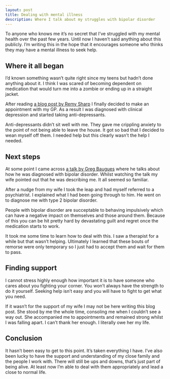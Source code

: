 ```yaml
---
layout: post
title: Dealing with mental illness
description: Where I talk about my struggles with bipolar disorder
---
```


To anyone who knows me it&rsquo;s no secret that I&rsquo;ve struggled with my mental health over the past few years. Until now I haven&rsquo;t said anything about this publicly. I&rsquo;m writing this in the hope that it encourages someone who thinks they may have a mental illness to seek help.

## Where it all began

I&rsquo;d known something wasn&rsquo;t quite right since my teens but hadn&rsquo;t done anything about it. I think I was scared of becoming dependent on medication that would turn me into a zombie or ending up in a straight jacket.

After reading [a blog post by Remy Sharp](https://remysharp.com/2016/12/24/a-mental-state) I finally decided to make an appointment with my GP. As a result I was diagnosed with clinical depression and started taking anti-depressants.

Anti-depressants didn&rsquo;t sit well with me. They gave me crippling anxiety to the point of not being able to leave the house. It got so bad that I decided to wean myself off them. I needed help but this clearly wasn&rsquo;t the help I needed.

## Next steps

At some point I came across [a talk by Greg Baugues](https://www.youtube.com/watch?v=us4w6lBV30Y) where he talks about how he was diagnosed with bipolar disorder. Whilst watching the talk my wife pointed out that he was describing me. It all seemed so familiar.

After a nudge from my wife I took the leap and had myself referred to a psychiatrist. I explained what I had been going through to him. He went on to diagnose me with type 2 bipolar disorder.

People with bipolar disorder are succeptable to behaving impulsively which can have a negative impact on themselves and those around them. Because of this you can be hit pretty hard by devastating guilt and regret once the medication starts to work.

It took me some time to learn how to deal with this. I saw a therapist for a while but that wasn&rsquo;t helping. Ultimately I learned that these bouts of remorse were only temporary so I just had to accept them and wait for them to pass.

## Finding support

I cannot stress highly enough how important it is to have someone who cares about you fighting your corner. You won&rsquo;t always have the strength to do it yourself. Seeking help isn&rsquo;t easy and you will have to fight to get what you need.

If it wasn&rsquo;t for the support of my wife I may not be here writing this blog post. She stood by me the whole time, consoling me when I couldn&rsquo;t see a way out. She accompanied me to appointments and remained strong whilst I was falling apart. I can&rsquo;t thank her enough. I literally owe her my life.

## Conclusion

It hasn&rsquo;t been easy to get to this point. It&rsquo;s taken everything I have. I&rsquo;ve also been lucky to have the support and understanding of my close family and the people I work with. There will still be ups and downs, that&rsquo;s just part of being alive. At least now I&rsquo;m able to deal with them appropriately and lead a close to normal life.
